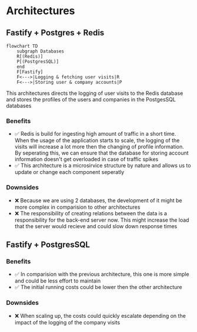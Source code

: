 # Architectures
## Fastify + Postgres + Redis

```mermaid
flowchart TD
    subgraph Databases
    R[(Redis)]
    P[(PostgresSQL)]
    end
    F[Fastify]
    F<--->|Logging & fetching user visits|R
    F<--->|Storing user & company accounts|P
```

This architectures directs the logging of user visits to the Redis database and stores the profiles of the users and companies in the PostgesSQL databases

### Benefits

- :white_check_mark: Redis is build for ingesting high amount of traffic in a short time. When the usage of the application starts to scale, the logging of the visits will increase a lot more then the changing of profile information. By seperating this, we can ensure that the database for storing account information doesn't get overloaded in case of traffic spikes
- :white_check_mark: This architecture is a microsirvice structure by nature and allows us to update or change each component seperatly

### Downsides

- :x: Because we are using 2 databases, the development of it might be more complex in comparision to other architectures
- :x: The responsibility of creating relations between the data is a responsibility for the back-end server now. This might increase the load that the server would recieve and could slow down response times

## Fastify + PostgresSQL

### Benefits

- :white_check_mark: In comparision with the previous architecture, this one is more simple and could be less effort to maintain
- :white_check_mark: The initial running costs could be lower then the other architecture 

### Downsides
- :x: When scaling up, the costs could quickly escalate depending on the impact of the logging of the company visits
